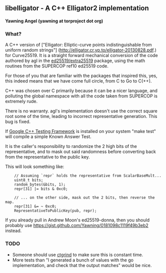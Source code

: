 ## libelligator - A C++ Elligator2 implementation
#### Yawning Angel (yawning at torproject dot org)

### What?

A C++ version of ["Elligator: Elliptic-curve points indistinguishable from
uniform random strings"] (http://elligator.cr.yp.to/elligator-20130828.pdf.)
for Curve25519.  It is a straight forward mechanical conversion of the code
authored by agl in the [ed25519/extra25519](https://github.com/agl/ed25519)
package, using the math routines from the SUPERCOP ref10 ed25519 code.

For those of you that are familiar with the packages that inspired this, yes,
this indeed means that we have come full circle, from C to Go to C(++).

C++ was chosen over C primarily because it can be a nicer language, and
polluting the global namespace with all the code taken from SUPERCOP is
extremely rude.

There is no warranty.  agl's implementation doesn't use the correct square
root some of the time, leading to incorrect representative generation.  This
bug is fixed.

If [Google C++ Testing Framework](https://code.google.com/p/googletest/) is
installed on your system "make test" will compile a simple Known Answer Test.

It is the caller's responsibility to randomize the 2 high bits of the
representative, and to mask out said randomness before converting back from
the representative to the public key.

This will look something like:

        // Assuming `repr` holds the representative from ScalarBaseMult...
        uint8_t bits;
        random_bytes(&bits, 1);
        repr[31] |= bits & 0xc0;

        // ... on the other side, mask out the 2 bits, then reverse the map.
        repr[31] &= ~ 0xc0;
        RepresentativeToPublicKey(pub, repr);

If you already pull in Andrew Moon's ed25519-donna, then you should probably
use https://gist.github.com/Yawning/0181098c1119f49b3eb2 instead.

### TODO

 * Someone should use [ctgrind](https://github.com/agl/ctgrind) to make sure
   this is constant time.
 * More tests than "I generated a bunch of values with the go implementation,
   and check that the output matches" would be nice.

